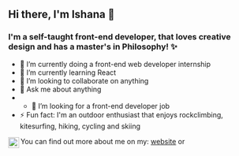 ## Hi there, I'm Ishana 👋

### I'm a self-taught front-end developer, that loves creative design and has a master's in Philosophy! ✨


- 🔭 I’m currently doing a front-end web developer internship
- 🌱 I’m currently learning React
- 👯 I’m looking to collaborate on anything
- :speech_balloon: Ask me about anything
- - 🤔 I’m looking for a front-end developer job 
- ⚡ Fun fact: I'm an outdoor enthusiast that enjoys rockclimbing, kitesurfing, hiking, cycling and skiing


You can find out more about me on my: [website](https://ishanax.github.io/ishanacv.github.io/) or [<img align="left" alt="Ishana | LinkedIn" width="22px" src="https://cdn.jsdelivr.net/npm/simple-icons@v3/icons/linkedin.svg" />][linkedin]

[linkedin]:https://www.linkedin.com/in/ishana-koopman-a63683b9/
